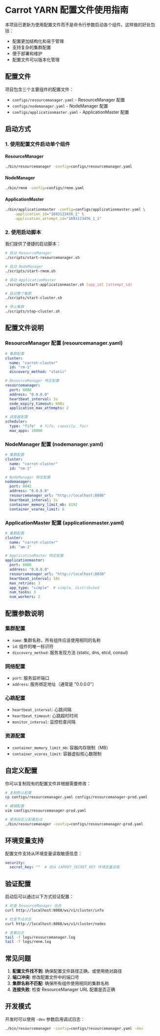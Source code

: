 # Carrot YARN 配置文件使用指南

本项目已更新为使用配置文件而不是命令行参数启动各个组件。这样做的好处包括：

- 配置更加结构化和易于管理
- 支持复杂的集群配置
- 便于部署和维护
- 配置文件可以版本化管理

## 配置文件

项目包含三个主要组件的配置文件：

- `configs/resourcemanager.yaml` - ResourceManager 配置
- `configs/nodemanager.yaml` - NodeManager 配置
- `configs/applicationmaster.yaml` - ApplicationMaster 配置

## 启动方式

### 1. 使用配置文件启动单个组件

#### ResourceManager

```bash
./bin/resourcemanager -config=configs/resourcemanager.yaml
```

#### NodeManager

```bash
./bin/rmnm -config=configs/rmnm.yaml
```

#### ApplicationMaster

```bash
./bin/applicationmaster -config=configs/applicationmaster.yaml \
    -application_id="1693123456_1" \
    -application_attempt_id="1693123456_1_1"
```

### 2. 使用启动脚本

我们提供了便捷的启动脚本：

```bash
# 启动 ResourceManager
./scripts/start-resourcemanager.sh

# 启动 NodeManager
./scripts/start-rmnm.sh

# 启动 ApplicationMaster
./scripts/start-applicationmaster.sh [app_id] [attempt_id]

# 启动整个集群
./scripts/start-cluster.sh

# 停止集群
./scripts/stop-cluster.sh
```

## 配置文件说明

### ResourceManager 配置 (resourcemanager.yaml)

```yaml
# 集群配置
cluster:
  name: "carrot-cluster"
  id: "rm-1"
  discovery_method: "static"

# ResourceManager 特定配置
resourcemanager:
  port: 8088
  address: "0.0.0.0"
  heartbeat_interval: 3s
  node_expiry_timeout: 600s
  application_max_attempts: 2

# 调度器配置
scheduler:
  type: "fifo"  # fifo, capacity, fair
  max_apps: 10000
```

### NodeManager 配置 (nodemanager.yaml)

```yaml
# 集群配置
cluster:
  name: "carrot-cluster"
  id: "nm-1"

# NodeManager 特定配置
nodemanager:
  port: 8042
  address: "0.0.0.0"
  resourcemanager_url: "http://localhost:8088"
  heartbeat_interval: 3s
  container_memory_limit_mb: 8192
  container_vcores_limit: 8
```

### ApplicationMaster 配置 (applicationmaster.yaml)

```yaml
# 集群配置
cluster:
  name: "carrot-cluster"
  id: "am-1"

# ApplicationMaster 特定配置
applicationmaster:
  port: 8088
  address: "0.0.0.0"
  resourcemanager_url: "http://localhost:8030"
  heartbeat_interval: 10s
  max_retries: 3
  app_type: "simple"  # simple, distributed
  num_tasks: 3
  num_workers: 2
```

## 配置参数说明

### 集群配置

- `name`: 集群名称，所有组件应该使用相同的名称
- `id`: 组件的唯一标识符
- `discovery_method`: 服务发现方法 (static, dns, etcd, consul)

### 网络配置

- `port`: 服务监听端口
- `address`: 服务绑定地址（通常是 "0.0.0.0"）

### 心跳配置

- `heartbeat_interval`: 心跳间隔
- `heartbeat_timeout`: 心跳超时时间
- `monitor_interval`: 监控检查间隔

### 资源配置

- `container_memory_limit_mb`: 容器内存限制（MB）
- `container_vcores_limit`: 容器虚拟核心数限制

## 自定义配置

你可以复制现有的配置文件并根据需要修改：

```bash
# 复制默认配置
cp configs/resourcemanager.yaml configs/resourcemanager-prod.yaml

# 编辑配置
vim configs/resourcemanager-prod.yaml

# 使用自定义配置启动
./bin/resourcemanager -config=configs/resourcemanager-prod.yaml
```

## 环境变量支持

配置文件支持从环境变量读取敏感信息：

```yaml
security:
  secret_key: ""  # 将从 CARROT_SECRET_KEY 环境变量读取
```

## 验证配置

启动后可以通过以下方式验证配置：

```bash
# 检查 ResourceManager 状态
curl http://localhost:8088/ws/v1/cluster/info

# 检查节点状态
curl http://localhost:8088/ws/v1/cluster/nodes

# 查看日志
tail -f logs/resourcemanager.log
tail -f logs/rmnm.log
```

## 常见问题

1. **配置文件找不到**: 确保配置文件路径正确，或使用绝对路径
2. **端口冲突**: 修改配置文件中的端口号
3. **集群名称不匹配**: 确保所有组件使用相同的集群名称
4. **连接失败**: 检查 ResourceManager URL 配置是否正确

## 开发模式

开发时可以使用 `-dev` 参数启用调试日志：

```bash
./bin/resourcemanager -config=configs/resourcemanager.yaml -dev
```
